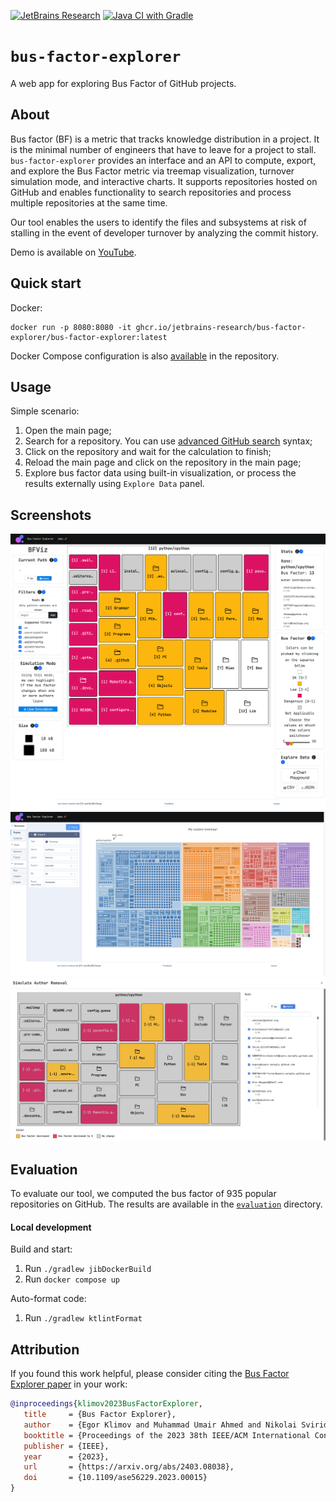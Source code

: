 [![JetBrains Research](https://jb.gg/badges/research.svg)](https://confluence.jetbrains.com/display/ALL/JetBrains+on+GitHub)
[![Java CI with Gradle](https://github.com/JetBrains-Research/bus-factor-explorer/actions/workflows/ci.yml/badge.svg?branch=main)](https://github.com/JetBrains-Research/bus-factor-explorer/actions/workflows/ci.yml)
# `bus-factor-explorer`
A web app for exploring Bus Factor of GitHub projects.

## About
Bus factor (BF) is a metric that tracks knowledge distribution in a project.
It is the minimal number of engineers that have to leave for a project to stall.
`bus-factor-explorer` provides an interface and an API to compute, export, 
and explore the Bus Factor metric via treemap visualization, turnover simulation mode, and interactive charts.
It supports repositories hosted on GitHub and enables functionality to search repositories and process multiple repositories 
at the same time.

Our tool enables the users to identify the files and subsystems at risk of stalling in the event of developer turnover 
by analyzing the commit history.

Demo is available on [YouTube](https://youtu.be/uIoV79N14z8).

## Quick start
Docker:
```shell
docker run -p 8080:8080 -it ghcr.io/jetbrains-research/bus-factor-explorer/bus-factor-explorer:latest
```
Docker Compose configuration is also [available](docker-compose.yml) in the repository.

## Usage
Simple scenario:
1. Open the main page;
2. Search for a repository. You can use [advanced GitHub search](https://docs.github.com/en/search-github/searching-on-github/searching-for-repositories) syntax; 
3. Click on the repository and wait for the calculation to finish;
4. Reload the main page and click on the repository in the main page;
5. Explore bus factor data using built-in visualization, or process the results externally using `Explore Data` panel.

## Screenshots
![Treemap](./docs/treemap.png)
![Visualization built with chart editor](./docs/plotly.png)
![Simulation mode](./docs/simulation_mode.png)

## Evaluation
To evaluate our tool, we computed the bus factor of 935 popular repositories on GitHub.
The results are available in the [`evaluation`](./evaluation) directory.

#### Local development
Build and start:
1. Run `./gradlew jibDockerBuild`
2. Run `docker compose up`

Auto-format code:
1. Run `./gradlew ktlintFormat`

## Attribution

If you found this work helpful, please consider citing the [Bus Factor Explorer paper](https://arxiv.org/abs/2403.08038) in your work:

```bibtex
@inproceedings{klimov2023BusFactorExplorer,
   title     = {Bus Factor Explorer},
   author    = {Egor Klimov and Muhammad Umair Ahmed and Nikolai Sviridov and Pouria Derakhshanfar and Eray Tüzün and Vladimir Kovalenko},
   booktitle = {Proceedings of the 2023 38th IEEE/ACM International Conference on Automated Software Engineering (ASE)},
   publisher = {IEEE},
   year      = {2023},
   url       = {https://arxiv.org/abs/2403.08038},
   doi       = {10.1109/ase56229.2023.00015}
}
```